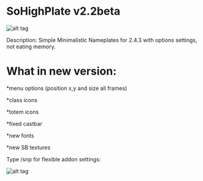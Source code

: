 # SoHighPlate v2.2beta
![alt tag](https://i.imgur.com/fmqx9Qp.png)

Description: Simple Minimalistic Nameplates for 2.4.3 with options settings, not eating memory.

# What in new version:

  *menu options (position x,y and size all frames)

  *class icons

  *totem icons
  
  *fixed castbar

  *new fonts

  *new SB textures

Type /snp for flexible addon settings:

![alt tag](https://i.imgur.com/hmnUnxa.png)


